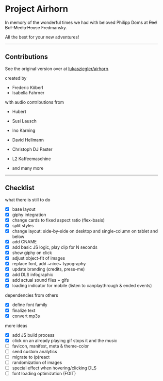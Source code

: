 # Project Airhorn

In memory of the wonderful times we had with beloved Philipp Doms at ~~Red Bull Media House~~ Fredmansky.

All the best for your new adventures!

---

## Contributions

See the original version over at [lukasziegler/airhorn](https://github.com/lukasziegler/airhorn).

created by

* Frederic Köberl
* Isabella Fahrner

with audio contributions from

* Hubert
* Susi Lausch
* Ino Karning
* David Hellmann
* Christoph DJ Paster
* L2 Kaffeemaschine 

* and many more

---

## Checklist

what there is still to do

- [x] base layout
- [x] giphy integration
- [x] change cards to fixed aspect ratio (flex-basis)
- [x] split styles
- [x] change layout: side-by-side on desktop and single-column on tablet and below
- [x] add CNAME
- [x] add basic JS logic, play clip for N seconds
- [x] show giphy on click
- [x] adjust object-fit of images
- [x] replace font, add ~nice~ typography
- [x] update branding (credits, press-me)
- [x] add DLS infographic
- [x] add actual sound files + gifs
- [x] loading indicator for mobile (listen to canplaythrough & ended events)

dependencies from others

- [x] define font family
- [x] finalize text
- [x] convert mp3s

more ideas

- [x] add JS build process
- [x] click on an already playing gif stops it and the music
- [ ] favicon, manifest, meta & theme-color
- [ ] send custom analytics
- [ ] migrate to (p)react
- [ ] randomization of images
- [ ] special effect when hovering/clicking DLS
- [ ] font loading optimization (FOIT)
